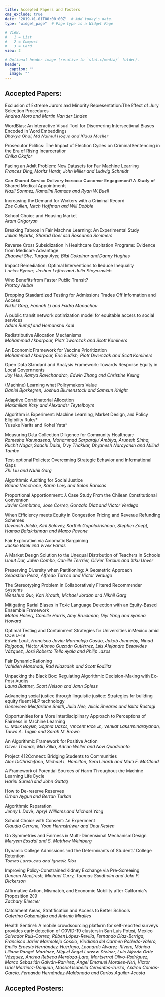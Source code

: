 ```yaml
---
title: Accepted Papers and Posters
cms_exclude: true
date: "2019-01-01T00:00:00Z"  # Add today's date.
type: "widget_page"  # Page type is a Widget Page

# View.
#   1 = List
#   2 = Compact
#   3 = Card
view: 2

# Optional header image (relative to `static/media/` folder).
header:
  caption: ""
  image: ""
---
```


## Accepted Papers:  
Exclusion of Extreme Jurors and Minority Representation:The Effect of Jury Selection Procedures  
*Andrea Moro and Martin Van der Linden*

WordBias: An Interactive Visual Tool for Discovering Intersectional Biases Encoded in Word Embeddings  
*Bhavya Ghai, Md Naimul Hoque and Klaus Mueller*

Prosecutor Politics: The Impact of Election Cycles on Criminal Sentencing in the Era of Rising Incarceration  
*Chika Okafor*

Facing an Adult Problem: New Datasets for Fair Machine Learning   
*Frances Ding, Moritz Hardt, John Miller and Ludwig Schmidt*

Can Shared Service Delivery Increase Customer Engagement? A Study of Shared Medical Appointments  
*Nazli Sonmez, Kamalini Ramdas and Ryan W. Buell*

Increasing the Demand for Workers with a Criminal Record   	
*Zoe Cullen, Mitch Hoffman and Will Dobbie*

School Choice and Housing Market  
*Aram Grigoryan*

Breaking Taboos in Fair Machine Learning: An Experimental Study  
*Julian Nyarko, Sharad Goel and Roseanna Sommers*

Reverse Cross Subsidization in Healthcare Capitation Programs: Evidence from Medicare Advantage  
*Zhaowei She, Turgay Ayer, Bilal Gokpinar and Danny Hughes*

Impact Remediation: Optimal Interventions to Reduce Inequality  
*Lucius Bynum, Joshua Loftus and Julia Stoyanovich*

Who Benefits from Faster Public Transit?  
*Prottoy Akbar*

Dropping Standardized Testing for Admissions Trades Off Information and Access  
*Nikhil Garg, Hannah Li and Faidra Monachou*

A public transit network optimization model for equitable access to social services  
*Adam Rumpf and Hemanshu Kaul*


Redistributive Allocation Mechanisms  
*Mohammad Akbarpour, Piotr Dworczak and Scott Kominers*

An Economic Framework for Vaccine Prioritization  
*Mohammad Akbarpour, Eric Budish, Piotr Dworczak and Scott Kominers*

Open Data Standard and Analysis Framework: Towards Response Equity in Local Governments  
*Joy Hsu, Ramya Ravichandran, Edwin Zhang and Christine Keung*

(Machine) Learning what Policymakers Value  
*Daniel Bjorkegren, Joshua Blumenstock and Samsun Knight*

Adaptive Combinatorial Allocation  
*Maximilian Kasy and Alexander Teytelboym*

Algorithm is Experiment: Machine Learning, Market Design, and Policy Eligibility Rules*  
Yusuke Narita and Kohei Yata*

Measuring Data Collection Diligence for Community Healthcare  
*Ramesha Karunasena, Mohammad Sarparajul Ambiya, Arunesh Sinha, Ruchit Nagar, Saachi Dalal, Divy Thakkar, Dhyanesh Narayanan and Milind Tambe*

Test-optional Policies: Overcoming Strategic Behavior and Informational Gaps  
*Zhi Liu and Nikhil Garg*

Algorithmic Auditing for Social Justice  
*Briana Vecchione, Karen Levy and Solon Barocas*

Proportional Apportionment: A Case Study From the Chilean Constitutional Convention  
*Javier Cembrano, Jose Correa, Gonzalo Diaz and Victor Verdugo*

When Efficiency meets Equity in Congestion Pricing and Revenue Refunding Schemes  
*Devansh Jalota, Kiril Solovey, Karthik Gopalakrishnan, Stephen Zoepf, Hamsa Balakrishnan and Marco Pavone*

Fair Exploration via Axiomatic Bargaining  
*Jackie Baek and Vivek Farias*

A Market Design Solution to the Unequal Distribution of Teachers in Schools  
*Umut Dur, Julien Combe, Camille Terrrier, Olivier Terciux and Utku Unver*

Preserving Diversity when Partitioning: A Geometric Approach  
*Sebastian Perez, Alfredo Torrico and Victor Verdugo*

The Stereotyping Problem in Collaboratively Filtered Recommender Systems  
*Wenshuo Guo, Karl Krauth, Michael Jordan and Nikhil Garg*

Mitigating Racial Biases in Toxic Language Detection with an Equity-Based Ensemble Framework  
*Matan Halevy, Camille Harris, Amy Bruckman, Diyi Yang and Ayanna Howard*

Optimal Testing and Containment Strategies for Universities in Mexico amid COVID-19  
*Edwin Lock, Francisco Javier Marmolejo Cossio, Jakob Jonnerby, Ninad Rajgopal, Héctor Alonso Guzmán Gutiérrez, Luis Alejandro Benavides Vázquez, José Roberto Tello Ayala and Philip Lazos*

Fair Dynamic Rationing  
*Vahideh Manshadi, Rad Niazadeh and Scott Rodilitz*

Unpacking the Black Box: Regulating Algorithmic Decision-Making with Ex-Post Audits  
*Laura Blattner, Scott Nelson and Jann Spiess*

Advancing social justice through linguistic justice: Strategies for building equity fluent NLP technology  
*Genevieve Macfarlane Smith, Julia Nee, Alicia Sheares and Ishita Rustagi*

Opportunities for a More Interdisciplinary Approach to Perceptions of Fairness in Machine Learning  
*C. Malik Boykin, Sophia Dasch, Vincent Rice Jr., Venkat Lakshminarayanan, Taiwo A. Togun and Sarah M. Brown*

An Algorithmic Framework for Positive Action  
*Oliver Thomas, Miri Zilka, Adrian Weller and Novi Quadrianto*

Project 412Connect: Bridging Students to Communities  
*Alex DiChristofano, Michael L. Hamilton, Sera Linardi and Mara F. McCloud*

A Framework of Potential Sources of Harm Throughout the Machine Learning Life Cycle  
*Harini Suresh and John Guttag*

How to De-reserve Reserves  
*Orhan Aygun and Bertan Turhan*

Algorithmic Reparation  
*Jenny L Davis, Apryl Williams and Michael Yang*

School Choice with Consent: An Experiment  
*Claudia Cerrone, Yoan Hermstrüwer and Onur Kesten*

On Symmetries and Fairness in Multi-Dimensional Mechanism Design  
*Meryem Essaidi and S. Matthew Weinberg*

Dynamic College Admissions and the Determinants of Students’ College Retention  
*Tomas Larroucau and Ignacio Rios*

Improving Policy-Constrained Kidney Exchange via Pre-Screening  
*Duncan Mcelfresh, Michael Curry, Tuomas Sandholm and John P. Dickerson*

Affirmative Action, Mismatch, and Economic Mobility after California's Proposition 209  
*Zachary Bleemer*

Catchment Areas, Stratification and Access to Better Schools  
*Caterina Calsamiglia and Antonio Miralles*

Health Sentinel: A mobile crowdsourcing platform for self-reported surveys provides early detection of COVID-19 clusters in San Luis Potosí, Mexico  
*Salvador Ruiz-Correa, Rúben López-Revilla, Fernando Díaz-Barriga, Francisco Javier Marmolejo Cossio, Viridiana del Carmen Robledo-Valero, Emilio Ernesto Hernández-Huérfano, Leonardo Álvarez-Rivera, Mónica Liliana Rangel-Martínez, Miguel Ángel Lutzow-Steiner, Luis Alfredo Ortiz-Vázquez, Andrea Rebeca Mendoza-Lara, Montserrat Olivo-Rodríguez, Marco Sebastián Galván-Ramírez, Ángel Emanuel Morales-Neri, Víctor Uriel Martínez-Donjuan, Massiel Isabella Cervantes-Irurzo, Andreu Comas-García, Fernando Hernández-Maldonado and Carlos Aguilar-Acosta*



## Accepted Posters:
